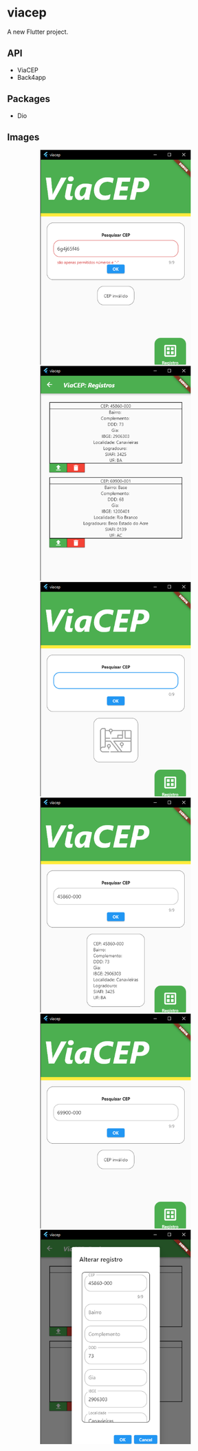 # viacep

A new Flutter project.

## API
- ViaCEP
- Back4app
## Packages
- Dio

## Images

<p align="center">
  <img src="https://github.com/NoctuRaven/ViaCep-Back4App-API/blob/main/assets/images/screens/1.png" width="350">
  <img src="https://github.com/NoctuRaven/ViaCep-Back4App-API/blob/main/assets/images/screens/2.png" width="350">
  <img src="https://github.com/NoctuRaven/ViaCep-Back4App-API/blob/main/assets/images/screens/3.png" width="350">
  <img src="https://github.com/NoctuRaven/ViaCep-Back4App-API/blob/main/assets/images/screens/4.png" width="350">
  <img src="https://github.com/NoctuRaven/ViaCep-Back4App-API/blob/main/assets/images/screens/5.png" width="350">
  <img src="https://github.com/NoctuRaven/ViaCep-Back4App-API/blob/main/assets/images/screens/6.png" width="350">
</p>
